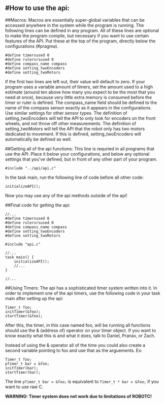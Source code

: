 #How to use the api:
-----------------------

##Macros:
Macros are essentially super-global variables that can be 
accessed anywhere in the system while the program is running.
The following lines can be defined in any program.
All of these lines are optional to make the program compile,
but necessary if you want to use certain features of the API.
Put these at the top of the program, directly below the
configurations (#pragma).

```
#define timersused 0
#define rulersrsused 0
#define compass_name compass
#define setting_twoEncoders
#define setting_twoMotors
```

If the first two lines are left out, their value will default to zero.
If your program uses a variable amount of timers, set the amount
used to a high estimate (around ten above how many you expect
to be the most that you need at once), because very little 
extra memory is consumed before the timer or ruler is defined.
The compass_name field should be defined to the name of the compass 
sensor exactly as it appears in the configurations. Use similar 
settings for other sensor types. The definition of setting_twoEncoders 
will tell the API to only look for encoders on the front wheels,
and not throw off other measurements. The definition of setting_twoMotors 
will tell the API that the robot only has two motors dedicated to movement.
If this is defined, setting_twoEncoders will automatically be defined as well.


##Getting all of the api functions:
This line is requried in all programs that use the API. Place it below your
configurations, and below any optional settings that you've defined, but in
front of any other part of your program.

```
#include "../api/api.c"
```

In the task main, run the following line of code before all other code:

```
initializeAPI();
```

Now you may use any of the api methods outside of the api!

##Final code for getting the api:
```
//...
#define timersused 0
#define rulersrsused 0
#define compass_name compass
#define setting_twoEncoders
#define setting_twoMotors

#include "api.c"

//...
task main() {
	initializeAPI();
	//...
}

//...
```

##Using Timers:
The api has a sophisticated timer system written into it. In
order to implement one of the api timers, use the following code
in your task main after setting up the api:

```
Timer_t foo;
initTimer(&foo);
startTimer(&foo);
```
After this, the timer, in this case named foo, will be running
all functions should use the & (address of) operator on your
timer object. If you want to know exactly what this is and what
it does, talk to Daniel, Pranav, or Zach.

Instead of using the & operator all of the time you could also create
a second variable pointing to foo and use that as the arguements. Ex:

```
Timer_t foo;
pTimer_t bar = &foo;
initTimer(bar);
startTimer(bar);
```

The line `pTimer_t bar = &foo;` is equivalent to `Timer_t * bar = &foo;`
if you want to use raw C.

**WARNING: Timer system does not work due to limitations of ROBOTC!**
